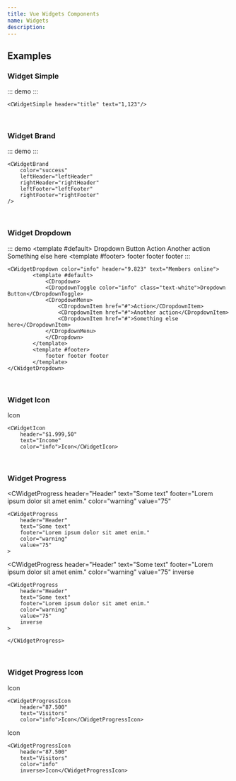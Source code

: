 ```yaml
---
title: Vue Widgets Components
name: Widgets
description: 
---
```


## Examples

### Widget Simple

::: demo
<CWidgetSimple header="title" text="1,123"/>
:::


```vue
<CWidgetSimple header="title" text="1,123"/>
```

<br>

### Widget Brand

::: demo
<CWidgetBrand 
    color="success"
    leftHeader="leftHeader"
    rightHeader="rightHeader"
    leftFooter="leftFooter"
    rightFooter="rightFooter"
/>
:::


```vue
<CWidgetBrand 
    color="success"
    leftHeader="leftHeader"
    rightHeader="rightHeader"
    leftFooter="leftFooter"
    rightFooter="rightFooter"
/>
```

<br>

### Widget Dropdown

::: demo
<CWidgetDropdown color="info" header="9.823" text="Members online">
        <template #default>
            <CDropdown>
            <CDropdownToggle color="info" class="text-white">Dropdown Button</CDropdownToggle>
            <CDropdownMenu>
                <CDropdownItem href="#">Action</CDropdownItem>
                <CDropdownItem href="#">Another action</CDropdownItem>
                <CDropdownItem href="#">Something else here</CDropdownItem>
            </CDropdownMenu>
            </CDropdown>
        </template>
        <template #footer>
            footer footer footer
        </template>
</CWidgetDropdown>
:::


```vue
<CWidgetDropdown color="info" header="9.823" text="Members online">
        <template #default>
            <CDropdown>
            <CDropdownToggle color="info" class="text-white">Dropdown Button</CDropdownToggle>
            <CDropdownMenu>
                <CDropdownItem href="#">Action</CDropdownItem>
                <CDropdownItem href="#">Another action</CDropdownItem>
                <CDropdownItem href="#">Something else here</CDropdownItem>
            </CDropdownMenu>
            </CDropdown>
        </template>
        <template #footer>
            footer footer footer
        </template>
</CWidgetDropdown>
```

<br>

### Widget Icon

<CWidgetIcon
    header="$1.999,50"
    text="Income"
    color="info">Icon</CWidgetIcon>


```vue
<CWidgetIcon
    header="$1.999,50"
    text="Income"
    color="info">Icon</CWidgetIcon>
```



<br>

### Widget Progress


<CWidgetProgress 
    header="Header"
    text="Some text"
    footer="Lorem ipsum dolor sit amet enim."
    color="warning"
    value="75"
>

</CWidgetProgress>


```vue
<CWidgetProgress 
    header="Header"
    text="Some text"
    footer="Lorem ipsum dolor sit amet enim."
    color="warning"
    value="75"
>
```

<CWidgetProgress 
    header="Header"
    text="Some text"
    footer="Lorem ipsum dolor sit amet enim."
    color="warning"
    value="75"
    inverse
>

</CWidgetProgress>


```vue
<CWidgetProgress 
    header="Header"
    text="Some text"
    footer="Lorem ipsum dolor sit amet enim."
    color="warning"
    value="75"
    inverse
>

</CWidgetProgress>
```
<br>

### Widget Progress Icon

<CWidgetProgressIcon
    header="87.500"
    text="Visitors"
    color="info">Icon</CWidgetProgressIcon>

```vue
<CWidgetProgressIcon
    header="87.500"
    text="Visitors"
    color="info">Icon</CWidgetProgressIcon>
```

<CWidgetProgressIcon
    header="87.500"
    text="Visitors"
    color="info"
    inverse>Icon</CWidgetProgressIcon>

```vue
<CWidgetProgressIcon
    header="87.500"
    text="Visitors"
    color="info"
    inverse>Icon</CWidgetProgressIcon>
```